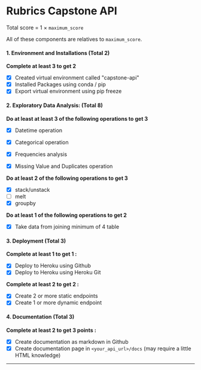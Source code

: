 # Rubrics Capstone API

Total score = 1 $\times$ `maximum_score`

All of these components are relatives to `maximum_score`. 


#### 1. Environment and Installations (Total 2)
**Complete at least 3 to get 2**
- [x] Created virtual environment called "capstone-api"
- [x] Installed Packages using conda / pip
- [x] Export virtual environment using pip freeze

#### 2. Exploratory Data Analysis: (Total 8)

**Do at least at least 3 of the following operations to get 3**
- [x] Datetime operation 
- [x] Categorical operation 
- [x] Frequencies analysis 
- [x] Missing Value and Duplicates operation


**Do at least 2 of the following operations to get 3**
- [x] stack/unstack
- [ ] melt 
- [x] groupby 

**Do at least 1 of the following operations to get 2**
- [X] Take data from joining minimum of 4 table 

#### 3. Deployment (Total 3)

**Complete at least 1 to get 1 :**
- [x] Deploy to Heroku using Github 
- [x] Deploy to Heroku using Heroku Git 

**Complete at least 2 to get 2 :**
- [x] Create 2 or more static endpoints
- [x] Create 1 or more dynamic endpoint

#### 4. Documentation (Total 3)
**Complete at least 2 to get 3 points :**
- [x] Create documentation as markdown in Github 
- [x] Create documentation page in `<your_api_url>/docs` (may require a little HTML knowledge)
___
